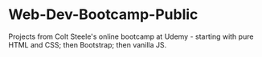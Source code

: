 # Web-Dev-Bootcamp-Public
Projects from Colt Steele's online bootcamp at Udemy - starting with pure HTML and CSS; then Bootstrap; then vanilla JS.

